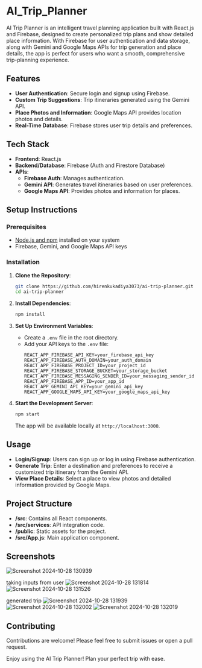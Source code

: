 # AI_Trip_Planner

AI Trip Planner is an intelligent travel planning application built with React.js and Firebase, designed to create personalized trip plans and show detailed place information. With Firebase for user authentication and data storage, along with Gemini and Google Maps APIs for trip generation and place details, the app is perfect for users who want a smooth, comprehensive trip-planning experience.

## Features

- **User Authentication**: Secure login and signup using Firebase.
- **Custom Trip Suggestions**: Trip itineraries generated using the Gemini API.
- **Place Photos and Information**: Google Maps API provides location photos and details.
- **Real-Time Database**: Firebase stores user trip details and preferences.

## Tech Stack

- **Frontend**: React.js
- **Backend/Database**: Firebase (Auth and Firestore Database)
- **APIs**:
  - **Firebase Auth**: Manages authentication.
  - **Gemini API**: Generates travel itineraries based on user preferences.
  - **Google Maps API**: Provides photos and information for places.

## Setup Instructions

### Prerequisites

- [Node.js and npm](https://nodejs.org/) installed on your system
- Firebase, Gemini, and Google Maps API keys

### Installation

1. **Clone the Repository**:
    ```bash
    git clone https://github.com/hirenkukadiya3073/ai-trip-planner.git
    cd ai-trip-planner
    ```

2. **Install Dependencies**:
    ```bash
    npm install
    ```

3. **Set Up Environment Variables**:
   - Create a `.env` file in the root directory.
   - Add your API keys to the `.env` file:
     ```plaintext
     REACT_APP_FIREBASE_API_KEY=your_firebase_api_key
     REACT_APP_FIREBASE_AUTH_DOMAIN=your_auth_domain
     REACT_APP_FIREBASE_PROJECT_ID=your_project_id
     REACT_APP_FIREBASE_STORAGE_BUCKET=your_storage_bucket
     REACT_APP_FIREBASE_MESSAGING_SENDER_ID=your_messaging_sender_id
     REACT_APP_FIREBASE_APP_ID=your_app_id
     REACT_APP_GEMINI_API_KEY=your_gemini_api_key
     REACT_APP_GOOGLE_MAPS_API_KEY=your_google_maps_api_key
     ```

4. **Start the Development Server**:
    ```bash
    npm start
    ```
   The app will be available locally at `http://localhost:3000`.

## Usage

- **Login/Signup**: Users can sign up or log in using Firebase authentication.
- **Generate Trip**: Enter a destination and preferences to receive a customized trip itinerary from the Gemini API.
- **View Place Details**: Select a place to view photos and detailed information provided by Google Maps.

## Project Structure

- **/src**: Contains all React components.
- **/src/services**: API integration code.
- **/public**: Static assets for the project.
- **/src/App.js**: Main application component.

## Screenshots

![Screenshot 2024-10-28 130939](https://github.com/user-attachments/assets/fb7f1dd7-3543-4c4d-a7c1-64ae8092dc35)

taking inputs from user 
![Screenshot 2024-10-28 131814](https://github.com/user-attachments/assets/39822bce-3d71-41c2-a64c-3ac43387777a)
![Screenshot 2024-10-28 131526](https://github.com/user-attachments/assets/6fdc34a1-baae-464a-b0ea-8adf89ec440e)

generated trip
![Screenshot 2024-10-28 131939](https://github.com/user-attachments/assets/fef118f7-8e21-4db1-bdca-583c6f175c57)
![Screenshot 2024-10-28 132002](https://github.com/user-attachments/assets/90d5fdb8-f64d-4664-a571-b343e5c9783a)
![Screenshot 2024-10-28 132019](https://github.com/user-attachments/assets/9917b1a1-3553-4b26-abb5-4a96827285b4)

## Contributing

Contributions are welcome! Please feel free to submit issues or open a pull request.


Enjoy using the AI Trip Planner! Plan your perfect trip with ease.
